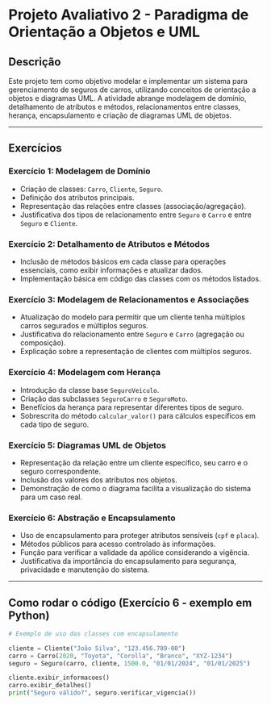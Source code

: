 # Projeto Avaliativo 2 - Paradigma de Orientação a Objetos e UML

## Descrição
Este projeto tem como objetivo modelar e implementar um sistema para gerenciamento de seguros de carros, utilizando conceitos de orientação a objetos e diagramas UML. A atividade abrange modelagem de domínio, detalhamento de atributos e métodos, relacionamentos entre classes, herança, encapsulamento e criação de diagramas UML de objetos.

---

## Exercícios

### Exercício 1: Modelagem de Domínio
- Criação de classes: `Carro`, `Cliente`, `Seguro`.
- Definição dos atributos principais.
- Representação das relações entre classes (associação/agregação).
- Justificativa dos tipos de relacionamento entre `Seguro` e `Carro` e entre `Seguro` e `Cliente`.

### Exercício 2: Detalhamento de Atributos e Métodos
- Inclusão de métodos básicos em cada classe para operações essenciais, como exibir informações e atualizar dados.
- Implementação básica em código das classes com os métodos listados.

### Exercício 3: Modelagem de Relacionamentos e Associações
- Atualização do modelo para permitir que um cliente tenha múltiplos carros segurados e múltiplos seguros.
- Justificativa do relacionamento entre `Seguro` e `Carro` (agregação ou composição).
- Explicação sobre a representação de clientes com múltiplos seguros.

### Exercício 4: Modelagem com Herança
- Introdução da classe base `SeguroVeiculo`.
- Criação das subclasses `SeguroCarro` e `SeguroMoto`.
- Benefícios da herança para representar diferentes tipos de seguro.
- Sobrescrita do método `calcular_valor()` para cálculos específicos em cada tipo de seguro.

### Exercício 5: Diagramas UML de Objetos
- Representação da relação entre um cliente específico, seu carro e o seguro correspondente.
- Inclusão dos valores dos atributos nos objetos.
- Demonstração de como o diagrama facilita a visualização do sistema para um caso real.

### Exercício 6: Abstração e Encapsulamento
- Uso de encapsulamento para proteger atributos sensíveis (`cpf` e `placa`).
- Métodos públicos para acesso controlado às informações.
- Função para verificar a validade da apólice considerando a vigência.
- Justificativa da importância do encapsulamento para segurança, privacidade e manutenção do sistema.

---

## Como rodar o código (Exercício 6 - exemplo em Python)

```python
# Exemplo de uso das classes com encapsulamento

cliente = Cliente("João Silva", "123.456.789-00")
carro = Carro(2020, "Toyota", "Corolla", "Branco", "XYZ-1234")
seguro = Seguro(carro, cliente, 1500.0, "01/01/2024", "01/01/2025")

cliente.exibir_informacoes()
carro.exibir_detalhes()
print("Seguro válido?", seguro.verificar_vigencia())

